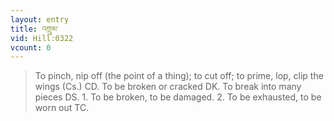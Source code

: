 ```yaml
---
layout: entry
title: འགྲུམ་
vid: Hill:0322
vcount: 0
---
```

> To pinch, nip off (the point of a thing); to cut off; to prime, lop, clip the wings (Cs\.) CD\. To be broken or cracked DK\. To break into many pieces DS\. 1\. To be broken, to be damaged\. 2\. To be exhausted, to be worn out TC\.


